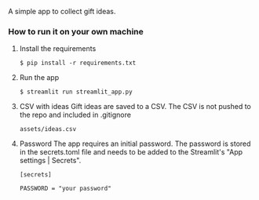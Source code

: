 A simple app to collect gift ideas.

### How to run it on your own machine

1. Install the requirements
   ```
   $ pip install -r requirements.txt
   ```

2. Run the app
   ```
   $ streamlit run streamlit_app.py
   ```

3. CSV with ideas
Gift ideas are saved to a CSV. The CSV is not pushed to the repo and included in .gitignore
   ```
   assets/ideas.csv
   ```

4. Password
The app requires an initial password. The password is stored in the secrets.toml file and needs to be added to the Streamlit's "App settings | Secrets".
   ```
   [secrets]
   ```
   ```
   PASSWORD = "your password"
   ```
